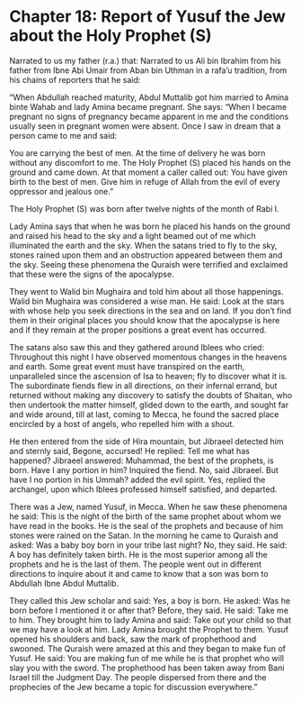 Chapter 18: Report of Yusuf the Jew about the Holy Prophet (S)
==============================================================

Narrated to us my father (r.a.) that: Narrated to us Ali bin Ibrahim
from his father from Ibne Abi Umair from Aban bin Uthman in a rafa’u
tradition, from his chains of reporters that he said:

“When Abdullah reached maturity, Abdul Muttalib got him married to Amina
binte Wahab and lady Amina became pregnant. She says: “When I became
pregnant no signs of pregnancy became apparent in me and the conditions
usually seen in pregnant women were absent. Once I saw in dream that a
person came to me and said:

You are carrying the best of men. At the time of delivery he was born
without any discomfort to me. The Holy Prophet (S) placed his hands on
the ground and came down. At that moment a caller called out: You have
given birth to the best of men. Give him in refuge of Allah from the
evil of every oppressor and jealous one.”

The Holy Prophet (S) was born after twelve nights of the month of Rabi
I.

Lady Amina says that when he was born he placed his hands on the ground
and raised his head to the sky and a light beamed out of me which
illuminated the earth and the sky. When the satans tried to fly to the
sky, stones rained upon them and an obstruction appeared between them
and the sky. Seeing these phenomena the Quraish were terrified and
exclaimed that these were the signs of the apocalypse.

They went to Walid bin Mughaira and told him about all those happenings.
Walid bin Mughaira was considered a wise man. He said: Look at the stars
with whose help you seek directions in the sea and on land. If you don’t
find them in their original places you should know that the apocalypse
is here and if they remain at the proper positions a great event has
occurred.

The satans also saw this and they gathered around Iblees who cried:
Throughout this night I have observed momentous changes in the heavens
and earth. Some great event must have transpired on the earth,
unparalleled since the ascension of Isa to heaven; fly to discover what
it is. The subordinate fiends flew in all directions, on their infernal
errand, but returned without making any discovery to satisfy the doubts
of Shaitan, who then undertook the matter himself, glided down to the
earth, and sought far and wide around, till at last, coming to Mecca, he
found the sacred place encircled by a host of angels, who repelled him
with a shout.

He then entered from the side of Hira mountain, but Jibraeel detected
him and sternly said, Begone, accursed! He replied: Tell me what has
happened? Jibraeel answered: Muhammad, the best of the prophets, is
born. Have I any portion in him? Inquired the fiend. No, said Jibraeel.
But have I no portion in his Ummah? added the evil spirit. Yes, replied
the archangel, upon which Iblees professed himself satisfied, and
departed.

There was a Jew, named Yusuf, in Mecca. When he saw these phenomena he
said: This is the night of the birth of the same prophet about whom we
have read in the books. He is the seal of the prophets and because of
him stones were rained on the Satan. In the morning he came to Quraish
and asked: Was a baby boy born in your tribe last night? No, they said.
He said: A boy has definitely taken birth. He is the most superior among
all the prophets and he is the last of them. The people went out in
different directions to inquire about it and came to know that a son was
born to Abdullah Ibne Abdul Muttalib.

They called this Jew scholar and said: Yes, a boy is born. He asked: Was
he born before I mentioned it or after that? Before, they said. He said:
Take me to him. They brought him to lady Amina and said: Take out your
child so that we may have a look at him. Lady Amina brought the Prophet
to them. Yusuf opened his shoulders and back, saw the mark of
prophethood and swooned. The Quraish were amazed at this and they began
to make fun of Yusuf. He said: You are making fun of me while he is that
prophet who will slay you with the sword. The prophethood has been taken
away from Bani Israel till the Judgment Day. The people dispersed from
there and the prophecies of the Jew became a topic for discussion
everywhere.”



